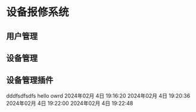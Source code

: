 # 设备报修系统

## 用户管理

## 设备管理

## 设备管理插件
dddfsdfsdfs
hello owrd 
2024年02月 4日 19:16:20
2024年02月 4日 19:20:36
2024年02月 4日 19:22:00
2024年02月 4日 19:22:48
